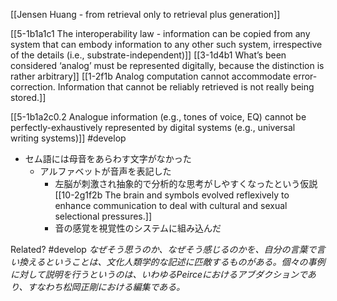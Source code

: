 [[Jensen Huang - from retrieval only to retrieval plus generation]]

[[5-1b1a1c1 The interoperability law - information can be copied from any system that can embody information to any other such system, irrespective of the details (i.e., substrate-independent)]]
	[[3-1d4b1 What’s been considered ‘analog’ must be represented digitally, because the distinction is rather arbitrary]]
		[[1-2f1b Analog computation cannot accommodate error-correction. Information that cannot be reliably retrieved is not really being stored.]]

[[5-1b1a2c0.2 Analogue information (e.g., tones of voice, EQ) cannot be perfectly-exhaustively represented by digital systems (e.g., universal writing systems)]] #develop 

- セム語には母音をあらわす文字がなかった
	- アルファベットが音声を表記した
		- 左脳が刺激され抽象的で分析的な思考がしやすくなったという仮説
			[[10-2g1f2b The brain and symbols evolved reflexively to enhance communication to deal with cultural and sexual selectional pressures.]]
		- 音の感覚を視覚性のシステムに組み込んだ

Related? #develop 
	*なぜそう思うのか、なぜそう感じるのかを、自分の言葉で言い換えるということは、文化人類学的な記述に匹敵するものがある。個々の事例に対して説明を行うというのは、いわゆるPeirceにおけるアブダクションであり、すなわち松岡正剛における編集である。*